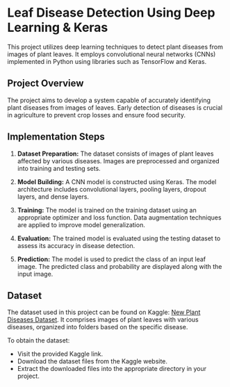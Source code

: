 # Leaf Disease Detection Using Deep Learning & Keras

This project utilizes deep learning techniques to detect plant diseases from images of plant leaves. It employs convolutional neural networks (CNNs) implemented in Python using libraries such as TensorFlow and Keras.

## Project Overview

The project aims to develop a system capable of accurately identifying plant diseases from images of leaves. Early detection of diseases is crucial in agriculture to prevent crop losses and ensure food security.

## Implementation Steps

1. **Dataset Preparation:** The dataset consists of images of plant leaves affected by various diseases. Images are preprocessed and organized into training and testing sets.

2. **Model Building:** A CNN model is constructed using Keras. The model architecture includes convolutional layers, pooling layers, dropout layers, and dense layers.

3. **Training:** The model is trained on the training dataset using an appropriate optimizer and loss function. Data augmentation techniques are applied to improve model generalization.

4. **Evaluation:** The trained model is evaluated using the testing dataset to assess its accuracy in disease detection.

5. **Prediction:** The model is used to predict the class of an input leaf image. The predicted class and probability are displayed along with the input image.

## Dataset

The dataset used in this project can be found on Kaggle: [New Plant Diseases Dataset](https://www.kaggle.com/datasets/vipoooool/new-plant-diseases-dataset/data). It comprises images of plant leaves with various diseases, organized into folders based on the specific disease.

To obtain the dataset:
- Visit the provided Kaggle link.
- Download the dataset files from the Kaggle website.
- Extract the downloaded files into the appropriate directory in your project.
